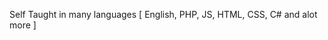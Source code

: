 Self Taught in many languages
 [ English, PHP, JS, HTML, CSS, C# and alot more ]
 


<!---
chunkban/chunkban is a ✨ special ✨ repository because its `README.md` (this file) appears on your GitHub profile.
You can click the Preview link to take a look at your changes.
--->
